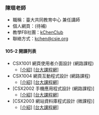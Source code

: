 ### 陳琨老師

* 職稱：臺大共同教育中心 兼任講師
* 個人網頁：(待補)
* 教學FB社團：[kChenClub](https://www.facebook.com/groups/kchen.club/)
* 聯絡方式：kchen@csie.org



#### 105-2 開課列表

* CSX1001 網頁使用者介面設計 \(網路課程\)
    * [\[介紹\]](CSX1001.md) [[台大課程網]](https://nol.ntu.edu.tw/nol/coursesearch/print_table.php?course_id=H03%2001010&class=01&dpt_code=H020&ser_no=82451&semester=105-2&lang=CH)
* CSX1004 網頁互動程式設計 \(網路課程\)
    * [\[介紹\]](CSX1004.md) [[台大課程網]](https://nol.ntu.edu.tw/nol/coursesearch/print_table.php?course_id=H03%2001040&class=01&dpt_code=H020&ser_no=28044&semester=105-2&lang=CH)
* [CSX2002 手機應用程式設計 \(網路課程\)]
    * [\[介紹\]](CSX2002.md) [\[台大課程網\]](https://nol.ntu.edu.tw/nol/coursesearch/print_table.php?course_id=H03%2002020&class=01&dpt_code=H020&ser_no=77932&semester=105-2&lang=CH)
* [CSX2003 網站資料庫程式設計 \(微課程\)]
    * [\[介紹\]](CSX2003.md) [\[台大課程網\]](https://nol.ntu.edu.tw/nol/coursesearch/print_table.php?course_id=H03%2002030&class=01&dpt_code=H020&ser_no=74472&semester=105-2&lang=CH)





